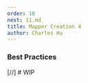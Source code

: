 ```yaml
---
order: 10
next: 11.md
title: Mapper Creation 4
author: Charles Hu
---
```


### Best Practices <a name="dlc"></a>

[//] # WIP
